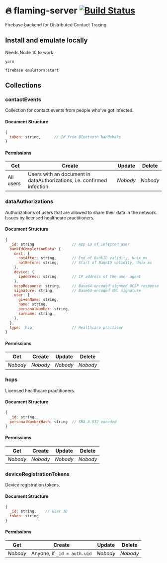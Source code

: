# :fire: flaming-server [![Build Status](https://travis-ci.org/distributed-contact-tracing/flaming-service.svg?branch=master)](https://travis-ci.org/distributed-contact-tracing/flaming-service)

Firebase backend for Distributed Contact Tracing

## Install and emulate locally

Needs Node 10 to work.

```
yarn

firebase emulators:start
```

## Collections

### contactEvents

Collection for contact events from people who've got infected.

#### Document Structure

```js
{
  token: string,      // Id from Bluetooth handshake
}
```

#### Permissions

| Get       | Create                                                                 | Update   | Delete   |
| --------- | ---------------------------------------------------------------------- | -------- | -------- |
| All users | Users with an document in dataAuthorizations, i.e. confirmed infection | _Nobody_ | _Nobody_ |

### dataAuthorizations

Authorizations of users that are allowed to share their data in the network. Issues by licensed healthcare practitioners.

#### Document Structure

```js
{
  _id: string                 // App ID of infected user
  bankIdCompletionData: {
    cert: {
      notAfter: string,       // End of BankID validity, Unix ms
      notBefore: string,      // Start of BankID validity, Unix ms
    },
    device: {
      ipAddress: string       // IP address of the user agent
    },
    ocspResponse: string,     // Base64-encoded signned OCSP response
    signature: string,        // Base64-encoded XML signature
    user: {
      givenName: string,
      name: string,
      personalNumber: string,
      surname: string,
    },
  },
  type: 'hcp'                 // Healthcare practicer
}
```

#### Permissions

| Get      | Create   | Update   | Delete   |
| -------- | -------- | -------- | -------- |
| _Nobody_ | _Nobody_ | _Nobody_ | _Nobody_ |

### hcps

Licensed healthcare practitioners.

#### Document Structure

```js
{
  _id: string,
  personalNumberHash: string  // SHA-3-512 encoded
}
```

#### Permissions

| Get      | Create   | Update   | Delete   |
| -------- | -------- | -------- | -------- |
| _Nobody_ | _Nobody_ | _Nobody_ | _Nobody_ |

### deviceRegistrationTokens

Device registration tokens.

#### Document Structure

```js
{
  _id: string,    // User ID
  token: string
}
```

#### Permissions

| Get      | Create                      | Update   | Delete   |
| -------- | --------------------------- | -------- | -------- |
| _Nobody_ | Anyone, if `_id = auth.uid` | _Nobody_ | _Nobody_ |
